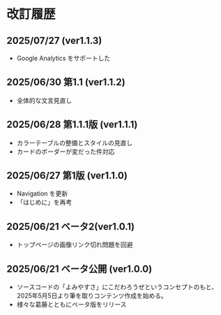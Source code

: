 # 改訂履歴

## 2025/07/27 (ver1.1.3)

* Google Analytics をサポートした

## 2025/06/30 第1.1 (ver1.1.2)

* 全体的な文言見直し

## 2025/06/28 第1.1.1版 (ver1.1.1)

* カラーテーブルの整備とスタイルの見直し
* カードのボーダーが変だった件対応

## 2025/06/27 第1版 (ver1.1.0)

* Navigation を更新
* 「はじめに」を再考

## 2025/06/21 ベータ2(ver1.0.1)

* トップページの画像リンク切れ問題を回避

## 2025/06/21 ベータ公開 (ver1.0.0)

* ソースコードの「よみやすさ」にこだわろうぜというコンセプトのもと、2025年5月5日より筆を取りコンテンツ作成を始める。
* 様々な葛藤とともにベータ版をリリース

